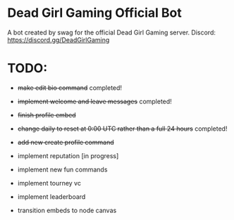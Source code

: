 # Dead Girl Gaming Official Bot
A bot created by swag for the official Dead Girl Gaming server.
Discord: https://discord.gg/DeadGirlGaming

# TODO:
* ~~make edit bio command~~ completed!
* ~~implement welcome and leave messages~~ completed!
* ~~finish profile embed~~
* ~~change daily to reset at 0:00 UTC rather than a full 24 hours~~ completed!
* ~~add new create profile command~~
* implement reputation [in progress]
* implement new fun commands
* implement tourney vc
* implement leaderboard


* transition embeds to node canvas